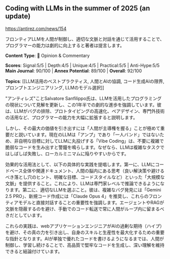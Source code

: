 ## Coding with LLMs in the summer of 2025 (an update)

https://antirez.com/news/154

フロンティアLLMを人間が制御し、適切な文脈と対話を通じて活用することで、プログラマーの能力は劇的に向上すると著者は提言します。

**Content Type**: 💭 Opinion & Commentary

**Scores**: Signal:5/5 | Depth:4/5 | Unique:4/5 | Practical:5/5 | Anti-Hype:5/5
**Main Journal**: 90/100 | **Annex Potential**: 89/100 | **Overall**: 92/100

**Topics**: [[LLM活用のベストプラクティス, 人間とAIの協調, コード生成AIの限界, プロンプトエンジニアリング, LLMのモデル選択]]

"アンティレズ"ことSalvatore Sanfilippo氏は、LLMを活用したプログラミングの現状について見解を更新し、この1年半での劇的な進歩を強調しています。彼は、LLMがバグの排除、プロトタイピングの高速化、ペアデザイン、専門外技術の活用など、プログラマーの能力を大幅に拡張すると説明します。

しかし、その最大の価値を引き出すには「人間が主導権を握る」ことが極めて重要だと説いています。現在のLLMは「アンプ」であり「一人バンド」ではないため、非自明な目標に対してLLMに丸投げする「Vibe Coding」は、不要に複雑で脆弱なコードを生み出すと警鐘を鳴らします。なぜなら、LLMは複雑なタスクではしばしば失敗し、ローカルミニマムに陥りやすいからです。

効果的な活用法として、以下の具体的な実践を提唱します。第一に、LLMにコードベース全体や関連ドキュメント、人間の脳内にある思考（良い解決策や避けるべき落とし穴のヒント、明確な目標、コードスタイルなど）といった「大規模な文脈」を提供すること。これにより、LLMは専門家レベルで推論できるようになります。第二に、適切なLLMを選ぶこと。彼は、複雑なバグ発見には「Gemini 2.5 PRO」、新規コード作成には「Claude Opus 4」を推奨し、これらのフロンティアモデルと直接対話することの重要性を強調します。エージェントやRAGが文脈を隠蔽するのを避け、手動でのコード転送で常に人間がループ内に留まるべきだとしています。

これらの実践は、webアプリケーションエンジニアがAIの過剰な期待（ハイプ）を避け、その真の力を引き出し、自身のスキルと生産性を最大化するための重要な指針となります。AIが単独で優れたコードを書けるようになるまでは、人間が制御し、学習し続けることで、高品質で堅牢なコードを生成し、深い理解を維持できると結論付けています。
